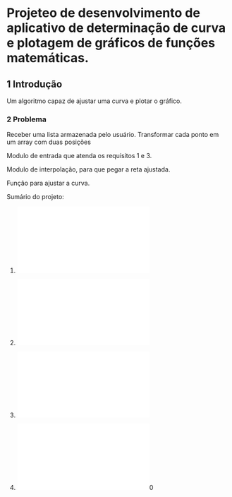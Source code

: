 # Projeteo de desenvolvimento de aplicativo de determinação de curva e plotagem de gráficos de funções matemáticas.

## 1 Introdução

Um algoritmo capaz de ajustar uma curva e plotar o gráfico.

### 2 Problema

Receber uma lista armazenada pelo usuário.
Transformar cada ponto em um array com duas posições

Modulo de entrada que atenda os requisitos 1 e 3.

Modulo de interpolação, para que pegar a reta ajustada.

Função para ajustar a curva.


Sumário do projeto:

1. ![Documento de requisitos](1docRequisitos.md)

2. ![Documento do projeto](docProjeto.md)

3. ![Plano de codificacao e testes](6planoCodTestes.md)

4. ![Plano de implantacao](7planoImplantacao.md)0